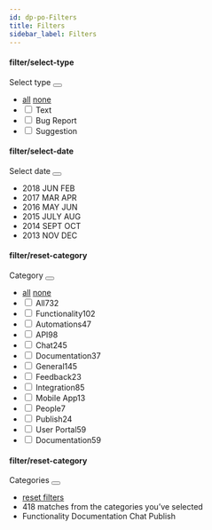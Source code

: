 ```yaml
---
id: dp-po-Filters
title: Filters
sidebar_label: Filters
---
```


<h4>filter/select-type</h4>

<div class="dp-po-Dropdown-container Dropdown--filter">
	<span class="dp-po-dropdown-atom is-active">
		Select type
		<button class="dp-po-arrow arrow--bottom arrow--brand-primary"></button>
	</span>
	<ul class="dp-po-dropdown-menu">
		<li class="dp-po-dropdown-menu-item">
			<a href="" class="dp-po-filter-link is-active">all</a>
			<a href="" class="dp-po-filter-link">none</a>
		</li>
		<li class="dp-po-dropdown-menu-item">
			<span class="dp-po-CustomCheckbox CustomCheckbox--medium">
				<input type="checkbox" class="dp-po-ControlInput" id="DemoMediumCheckbox-01"></input>
				<label for="DemoMediumCheckbox-01">Text</label>
			</span>
		</li>
		<li class="dp-po-dropdown-menu-item">
			<span class="dp-po-CustomCheckbox CustomCheckbox--medium">
				<input type="checkbox" class="dp-po-ControlInput" id="DemoMediumCheckbox-02"></input>
				<label for="DemoMediumCheckbox-02">Bug Report</label>
			</span>
		</li>
		<li class="dp-po-dropdown-menu-item">
			<span class="dp-po-CustomCheckbox CustomCheckbox--medium">
				<input type="checkbox" class="dp-po-ControlInput" id="DemoMediumCheckbox-03"></input>
				<label for="DemoMediumCheckbox-03">Suggestion</label>
			</span>
		</li>
	</ul>
</div>

<h4>filter/select-date</h4>

<div class="dp-po-Dropdown-container Dropdown--filter Dropdown--select-date">
	<span class="dp-po-dropdown-atom is-active">
		Select date
		<button class="dp-po-arrow arrow--bottom arrow--brand-primary"></button>
	</span>
	<ul class="dp-po-dropdown-menu">
		<li class="dp-po-dropdown-menu-item">
			<span class="is-active">2018</span>
			<span class="is-active">JUN</span>
			<span>FEB</span>
		</li>
		<li class="dp-po-dropdown-menu-item">
			<span>2017</span>
			<span>MAR</span>
			<span>APR</span>
		</li>
		<li class="dp-po-dropdown-menu-item">
			<span>2016</span>
			<span>MAY</span>
			<span>JUN</span>
		</li>
		<li class="dp-po-dropdown-menu-item">
			<span>2015</span>
			<span>JULY</span>
			<span>AUG</span>
		</li>
		<li class="dp-po-dropdown-menu-item">
			<span>2014</span>
			<span>SEPT</span>
			<span>OCT</span>
		</li>
		<li class="dp-po-dropdown-menu-item">
			<span>2013</span>
			<span>NOV</span>
			<span>DEC</span>
		</li>
	</ul>
</div>

<h4>filter/reset-category</h4>

<div class="dp-po-Dropdown-container Dropdown--filter">
	<span class="dp-po-dropdown-atom is-active">
		Category
		<button class="dp-po-arrow arrow--bottom arrow--brand-primary"></button>
	</span>
	<ul class="dp-po-dropdown-menu">
		<li class="dp-po-dropdown-menu-item">
			<a href="" class="dp-po-filter-link">all</a>
			<a href="" class="dp-po-filter-link">none</a>
		</li>
		<li class="dp-po-dropdown-menu-item">
			<span class="dp-po-CustomCheckbox CustomCheckbox--medium">
				<input type="checkbox" class="dp-po-ControlInput" id="DemoMediumCheckbox-01"></input>
				<label for="DemoMediumCheckbox-01-2">All<span class="dp-po-count">732</span></label>
			</span>
		</li>
		<li class="dp-po-dropdown-menu-item">
			<span class="dp-po-CustomCheckbox CustomCheckbox--medium">
				<input type="checkbox" class="dp-po-ControlInput" id="DemoMediumCheckbox-02"></input>
				<label for="DemoMediumCheckbox-02-2">Functionality<span class="dp-po-count">102</span></label>
			</span>
		</li>
		<li class="dp-po-dropdown-menu-item">
			<span class="dp-po-CustomCheckbox CustomCheckbox--medium">
				<input type="checkbox" class="dp-po-ControlInput" id="DemoMediumCheckbox-03"></input>
				<label for="DemoMediumCheckbox-03-2">Automations<span class="dp-po-count">47</span></label>
			</span>
		</li>
		<li class="dp-po-dropdown-menu-item">
			<span class="dp-po-CustomCheckbox CustomCheckbox--medium">
				<input type="checkbox" class="dp-po-ControlInput" id="DemoMediumCheckbox-03"></input>
				<label for="DemoMediumCheckbox-04-2">API<span class="dp-po-count">98</span></label>
			</span>
		</li>
		<li class="dp-po-dropdown-menu-item">
			<span class="dp-po-CustomCheckbox CustomCheckbox--medium">
				<input type="checkbox" class="dp-po-ControlInput" id="DemoMediumCheckbox-03"></input>
				<label for="DemoMediumCheckbox-05-2">Chat<span class="dp-po-count">245</span></label>
			</span>
		</li>
		<li class="dp-po-dropdown-menu-item">
			<span class="dp-po-CustomCheckbox CustomCheckbox--medium">
				<input type="checkbox" class="dp-po-ControlInput" id="DemoMediumCheckbox-03"></input>
				<label for="DemoMediumCheckbox-06-2">Documentation<span class="dp-po-count">37</span></label>
			</span>
		</li>
		<li class="dp-po-dropdown-menu-item">
			<span class="dp-po-CustomCheckbox CustomCheckbox--medium">
				<input type="checkbox" class="dp-po-ControlInput" id="DemoMediumCheckbox-03"></input>
				<label for="DemoMediumCheckbox-07-2">General<span class="dp-po-count">145</span></label>
			</span>
		</li>
		<li class="dp-po-dropdown-menu-item">
			<span class="dp-po-CustomCheckbox CustomCheckbox--medium">
				<input type="checkbox" class="dp-po-ControlInput" id="DemoMediumCheckbox-03"></input>
				<label for="DemoMediumCheckbox-08-2">Feedback<span class="dp-po-count">23</span></label>
			</span>
		</li>
		<li class="dp-po-dropdown-menu-item">
			<span class="dp-po-CustomCheckbox CustomCheckbox--medium">
				<input type="checkbox" class="dp-po-ControlInput" id="DemoMediumCheckbox-03"></input>
				<label for="DemoMediumCheckbox-09-2">Integration<span class="dp-po-count">85</span></label>
			</span>
		</li>
		<li class="dp-po-dropdown-menu-item">
			<span class="dp-po-CustomCheckbox CustomCheckbox--medium">
				<input type="checkbox" class="dp-po-ControlInput" id="DemoMediumCheckbox-03"></input>
				<label for="DemoMediumCheckbox-03">Mobile App<span class="dp-po-count">13</span></label>
			</span>
		</li>
		<li class="dp-po-dropdown-menu-item">
			<span class="dp-po-CustomCheckbox CustomCheckbox--medium">
				<input type="checkbox" class="dp-po-ControlInput" id="DemoMediumCheckbox-03"></input>
				<label for="DemoMediumCheckbox-10-2">People<span class="dp-po-count">7</span></label>
			</span>
		</li>
		<li class="dp-po-dropdown-menu-item">
			<span class="dp-po-CustomCheckbox CustomCheckbox--medium">
				<input type="checkbox" class="dp-po-ControlInput" id="DemoMediumCheckbox-03"></input>
				<label for="DemoMediumCheckbox-11-2">Publish<span class="dp-po-count">24</span></label>
			</span>
		</li>
		<li class="dp-po-dropdown-menu-item">
			<span class="dp-po-CustomCheckbox CustomCheckbox--medium">
				<input type="checkbox" class="dp-po-ControlInput" id="DemoMediumCheckbox-03"></input>
				<label for="DemoMediumCheckbox-12-2">User Portal<span class="dp-po-count">59</span></label>
			</span>
		</li>
		<li class="dp-po-dropdown-menu-item">
			<span class="dp-po-CustomCheckbox CustomCheckbox--medium">
				<input type="checkbox" class="dp-po-ControlInput" id="DemoMediumCheckbox-03"></input>
				<label for="DemoMediumCheckbox-13-2">Documentation<span class="dp-po-count">59</span></label>
			</span>
		</li>
	</ul>
</div>

<h4>filter/reset-category</h4>

<div class="dp-po-Dropdown-container Dropdown--filter Dropdown--Select-type">
	<span class="dp-po-dropdown-atom is-active">
		Categories
		<button class="dp-po-arrow arrow--bottom arrow--brand-primary"></button>
	</span>
	<ul class="dp-po-dropdown-menu">
		<li class="dp-po-dropdown-menu-item">
			<a href="" class="dp-po-filter-link">reset filters</a>
		</li>
		<li class="dp-po-dropdown-menu-item">
			418 matches from the categories you’ve selected
		</li>
		<li class="dp-po-dropdown-menu-item">
			<span class="dp-po-filter"><span class="dp-po-iconClose"></span>Functionality</span>
			<span class="dp-po-filter"><span class="dp-po-iconClose"></span>Documentation</span>
			<span class="dp-po-filter"><span class="dp-po-iconClose"></span>Chat</span>
			<span class="dp-po-filter"><span class="dp-po-iconClose"></span>Publish</span>
		</li>
	</ul>
</div>
